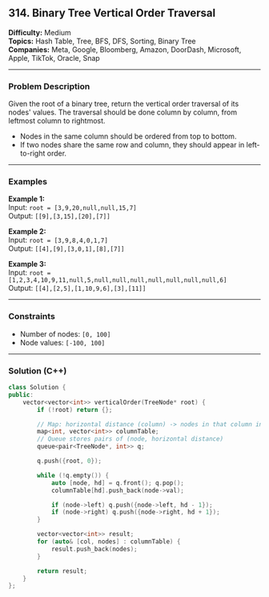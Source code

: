 ## 314. Binary Tree Vertical Order Traversal

**Difficulty:** Medium  
**Topics:** Hash Table, Tree, BFS, DFS, Sorting, Binary Tree  
**Companies:** Meta, Google, Bloomberg, Amazon, DoorDash, Microsoft, Apple, TikTok, Oracle, Snap

---

### Problem Description

Given the root of a binary tree, return the vertical order traversal of its nodes' values. The traversal should be done column by column, from leftmost column to rightmost.

- Nodes in the same column should be ordered from top to bottom.
- If two nodes share the same row and column, they should appear in left-to-right order.

---

### Examples

**Example 1:**  
Input: `root = [3,9,20,null,null,15,7]`  
Output: `[[9],[3,15],[20],[7]]`

**Example 2:**  
Input: `root = [3,9,8,4,0,1,7]`  
Output: `[[4],[9],[3,0,1],[8],[7]]`

**Example 3:**  
Input: `root = [1,2,3,4,10,9,11,null,5,null,null,null,null,null,null,null,6]`  
Output: `[[4],[2,5],[1,10,9,6],[3],[11]]`

---

### Constraints

- Number of nodes: `[0, 100]`
- Node values: `[-100, 100]`

---

### Solution (C++)

```cpp
class Solution {
public:
    vector<vector<int>> verticalOrder(TreeNode* root) {
        if (!root) return {};

        // Map: horizontal distance (column) -> nodes in that column in top-down order
        map<int, vector<int>> columnTable;
        // Queue stores pairs of (node, horizontal distance)
        queue<pair<TreeNode*, int>> q;

        q.push({root, 0});

        while (!q.empty()) {
            auto [node, hd] = q.front(); q.pop();
            columnTable[hd].push_back(node->val);

            if (node->left) q.push({node->left, hd - 1});
            if (node->right) q.push({node->right, hd + 1});
        }

        vector<vector<int>> result;
        for (auto& [col, nodes] : columnTable) {
            result.push_back(nodes);
        }

        return result;
    }
};
```
